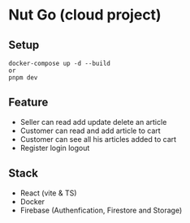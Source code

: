 # Nut Go (cloud project)

## Setup
```
docker-compose up -d --build
or
pnpm dev
```

## Feature
- Seller can read add update delete an article
- Customer can read and add article to cart
- Customer can see all his articles added to cart
- Register login logout

## Stack

- React (vite & TS)
- Docker
- Firebase (Authenfication, Firestore and Storage)
